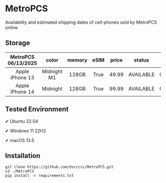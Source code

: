# MetroPCS
Availability and estimated shipping dates of cell-phones sold by MetroPCS online.
## Storage
|MetroPCS 06/13/2025|color|memory|eSIM|price|status|shipping from|shipping to|
|:--:|:--:|:--:|:--:|:--:|:--:|:--:|:--:|
|Apple iPhone 13|Midnight M1|128GB|True|49.99|AVAILABLE|06/12/2025|06/16/2025|
|Apple iPhone 14|Midnight|128GB|True|99.99|AVAILABLE|06/12/2025|06/16/2025|

## Tested Environment
✔ Ubuntu 22.04

✔ Windows 11 22H2

✔ macOS 13.5
## Installation
```
git clone https://github.com/dsccccc/MetroPCS.git
cd ./MetroPCS
pip install -r requirements.txt
```
